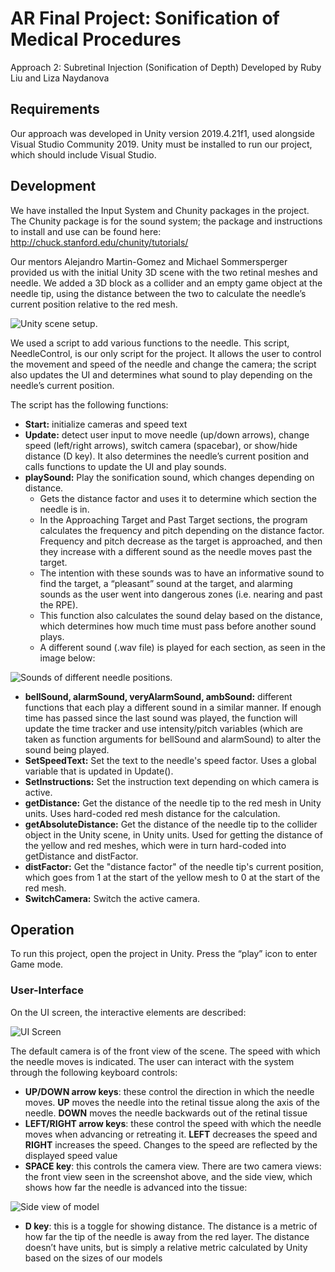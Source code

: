 # AR Final Project: Sonification of Medical Procedures
Approach 2: Subretinal Injection (Sonification of Depth)
Developed by Ruby Liu and Liza Naydanova

## Requirements
Our approach was developed in Unity version 2019.4.21f1, used alongside Visual Studio Community 2019. Unity must be installed to run our project, which should include Visual Studio. 

## Development
We have installed the Input System and Chunity packages in the project. 
The Chunity package is for the sound system; the package and instructions to install and use can be found here: http://chuck.stanford.edu/chunity/tutorials/ 

Our mentors Alejandro Martin-Gomez and Michael Sommersperger provided us with the initial Unity 3D scene with the two retinal meshes and needle. We added a 3D block as a collider and an empty game object at the needle tip, using the distance between the two to calculate the needle’s current position relative to the red mesh. 

![Unity scene setup.](https://cdn.discordapp.com/attachments/756716713663528961/837718009841188884/unknown.png)

We used a script to add various functions to the needle. This script, NeedleControl, is our only script for the project. It allows the user to control the movement and speed of the needle and change the camera; the script also updates the UI and determines what sound to play depending on the needle’s current position.

The script has the following functions:
- **Start:** initialize cameras and speed text
- **Update:** detect user input to move needle (up/down arrows), change speed (left/right arrows), switch camera (spacebar), or show/hide distance (D key). It also determines the needle’s current position and calls functions to update the UI and play sounds. 
- **playSound:** Play the sonification sound, which changes depending on distance. 
  - Gets the distance factor and uses it to determine which section the needle is in. 
  - In the Approaching Target and Past Target sections, the program calculates the frequency and pitch depending on the distance factor. Frequency and pitch decrease as the target is approached, and then they increase with a different sound as the needle moves past the target. 
  - The intention with these sounds was to have an informative sound to find the target, a “pleasant” sound at the target, and alarming sounds as the user went into dangerous zones (i.e. nearing and past the RPE). 
  - This function also calculates the sound delay based on the distance, which determines how much time must pass before another sound plays.
  - A different sound (.wav file) is played for each section, as seen in the image below: 

![Sounds of different needle positions.](https://cdn.discordapp.com/attachments/756716713663528961/837721186175418428/unknown.png)
- **bellSound, alarmSound, veryAlarmSound, ambSound:** different functions that each play a different sound in a similar manner. If enough time has passed since the last sound was played, the function will update the time tracker and use intensity/pitch variables (which are taken as function arguments for bellSound and alarmSound) to alter the sound being played. 
- **SetSpeedText:** Set the text to the needle's speed factor. Uses a global variable that is updated in Update(). 
- **SetInstructions:** Set the instruction text depending on which camera is active.
- **getDistance:** Get the distance of the needle tip to the red mesh in Unity units. Uses hard-coded red mesh distance for the calculation.
- **getAbsoluteDistance:** Get the distance of the needle tip to the collider object in the Unity scene, in Unity units. Used for getting the distance of the yellow and red meshes, which were in turn hard-coded into getDistance and distFactor. 
- **distFactor:** Get the "distance factor" of the needle tip's current position, which goes from 1 at the start of the yellow mesh to 0 at the start of the red mesh.
- **SwitchCamera:** Switch the active camera. 

## Operation
To run this project, open the project in Unity. Press the “play” icon to enter Game mode. 

### User-Interface
On the UI screen, the interactive elements are described:

![UI Screen](https://media.discordapp.net/attachments/837727729897046029/837727779356934174/179984789_2846923262234073_847794144307321709_n.png)  


The default camera is of the front view of the scene. The speed with which the needle moves is indicated. The user can interact with the system through the following keyboard controls:
* **UP/DOWN arrow keys**: these control the direction in which the needle moves. **UP** moves the needle into the retinal tissue along the axis of the needle. **DOWN** moves the needle backwards out of the retinal tissue
* **LEFT/RIGHT arrow keys**: these control the speed with which the needle moves when advancing or retreating it. **LEFT** decreases the speed and **RIGHT** increases the speed. Changes to the speed are reflected by the displayed speed value
* **SPACE key**: this controls the camera view. There are two camera views: the front view seen in the screenshot above, and the side view, which shows how far the needle is advanced into the tissue:

![Side view of model](https://cdn.discordapp.com/attachments/756716713663528961/837728326985842749/180534237_324576425679213_1534438114250488495_n.png) 


* **D key**: this is a toggle for showing distance. The distance is a metric of how far the tip of the needle is away from the red layer. The distance doesn’t have units, but is simply a relative metric calculated by Unity based on the sizes of our models



